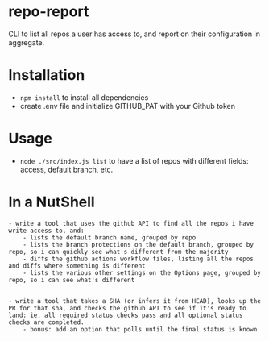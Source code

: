 # repo-report
CLI to list all repos a user has access to, and report on their configuration in aggregate.

# Installation

- `npm install` to install all dependencies
- create .env file and initialize GITHUB_PAT with your Github token

# Usage
 
 - `node ./src/index.js list` to have a list of repos with different fields: access, default branch, etc.


# In a NutShell

	- write a tool that uses the github API to find all the repos i have write access to, and:
		- lists the default branch name, grouped by repo
		- lists the branch protections on the default branch, grouped by repo, so i can quickly see what's different from the majority
		- diffs the github actions workflow files, listing all the repos and diffs where something is different
		- lists the various other settings on the Options page, grouped by repo, so i can see what's different
		
 
	- write a tool that takes a SHA (or infers it from HEAD), looks up the PR for that sha, and checks the github API to see if it's ready to land: ie, all required status checks pass and all optional status checks are completed.
		- bonus: add an option that polls until the final status is known


